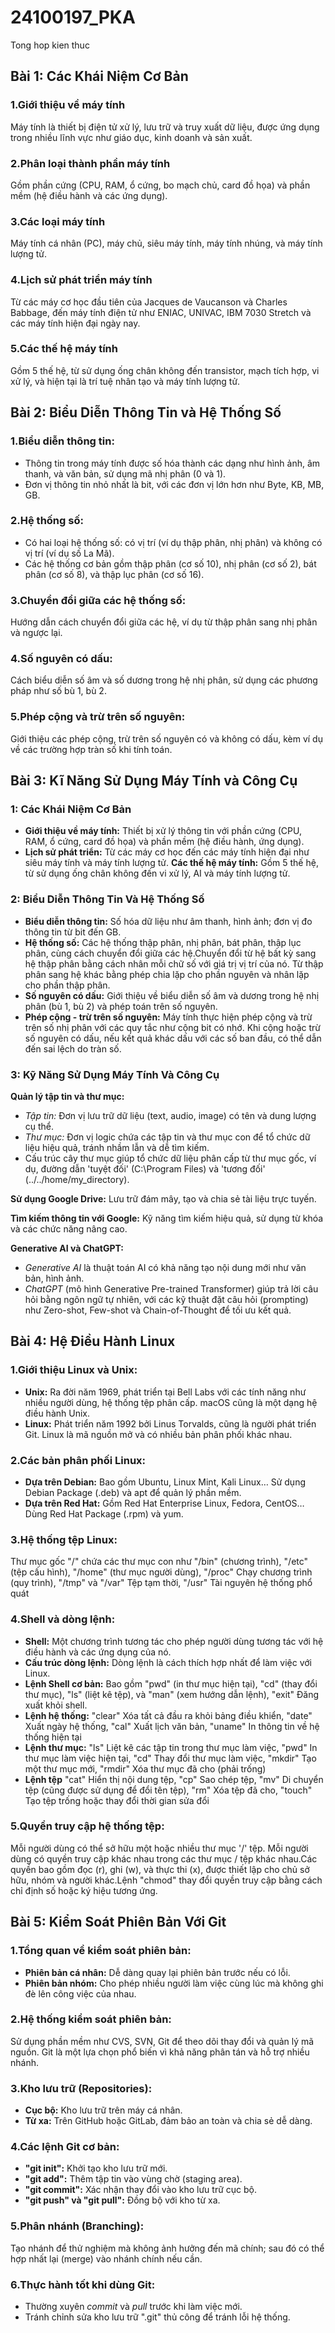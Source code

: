 # 24100197_PKA
Tong hop kien thuc
## Bài 1: Các Khái Niệm Cơ Bản
### 1.Giới thiệu về máy tính
Máy tính là thiết bị điện tử xử lý, lưu trữ và truy xuất dữ liệu, được ứng dụng trong nhiều lĩnh vực như giáo dục, kinh doanh và sản xuất.
### 2.Phân loại thành phần máy tính
 Gồm phần cứng (CPU, RAM, ổ cứng, bo mạch chủ, card đồ họa) và phần mềm (hệ điều hành và các ứng dụng).
### 3.Các loại máy tính
 Máy tính cá nhân (PC), máy chủ, siêu máy tính, máy tính nhúng, và máy tính lượng tử.
### 4.Lịch sử phát triển máy tính
 Từ các máy cơ học đầu tiên của Jacques de Vaucanson và Charles Babbage, đến máy tính điện tử như ENIAC, UNIVAC, IBM 7030 Stretch và các máy tính hiện đại ngày nay.
### 5.Các thế hệ máy tính
 Gồm 5 thế hệ, từ sử dụng ống chân không đến transistor, mạch tích hợp, vi xử lý, và hiện tại là trí tuệ nhân tạo và máy tính lượng tử.
## Bài 2: Biểu Diễn Thông Tin và Hệ Thống Số
### 1.Biểu diễn thông tin:
- Thông tin trong máy tính được số hóa thành các dạng như hình ảnh, âm thanh, và văn bản, sử dụng mã nhị phân (0 và 1).
- Đơn vị thông tin nhỏ nhất là bit, với các đơn vị lớn hơn như Byte, KB, MB, GB.
### 2.Hệ thống số:
- Có hai loại hệ thống số: có vị trí (ví dụ thập phân, nhị phân) và không có vị trí (ví dụ số La Mã).
- Các hệ thống cơ bản gồm thập phân (cơ số 10), nhị phân (cơ số 2), bát phân (cơ số 8), và thập lục phân (cơ số 16).
### 3.Chuyển đổi giữa các hệ thống số:
Hướng dẫn cách chuyển đổi giữa các hệ, ví dụ từ thập phân sang nhị phân và ngược lại.
### 4.Số nguyên có dấu:
Cách biểu diễn số âm và số dương trong hệ nhị phân, sử dụng các phương pháp như số bù 1, bù 2.
### 5.Phép cộng và trừ trên số nguyên:
Giới thiệu các phép cộng, trừ trên số nguyên có và không có dấu, kèm ví dụ về các trường hợp tràn số khi tính toán.
## Bài 3: Kĩ Năng Sử Dụng Máy Tính và Công Cụ
###  1: Các Khái Niệm Cơ Bản
- **Giới thiệu về máy tính:**
Thiết bị xử lý thông tin với phần cứng (CPU, RAM, ổ cứng, card đồ họa) và phần mềm (hệ điều hành, ứng dụng).
- **Lịch sử phát triển:**
Từ các máy cơ học đến các máy tính hiện đại như siêu máy tính và máy tính lượng tử.
**Các thế hệ máy tính:**
Gồm 5 thế hệ, từ sử dụng ống chân không đến vi xử lý, AI và máy tính lượng tử.
### 2: Biểu Diễn Thông Tin Và Hệ Thống Số
- **Biểu diễn thông tin:**
Số hóa dữ liệu như âm thanh, hình ảnh; đơn vị đo thông tin từ bit đến GB.
- **Hệ thống số:**
Các hệ thống thập phân, nhị phân, bát phân, thập lục phân, cùng cách chuyển đổi giữa các hệ.Chuyển đổi từ hệ bất kỳ sang hệ thập phân bằng cách nhân mỗi chữ số với giá trị vị trí của nó. Từ thập phân sang hệ khác bằng phép chia lặp cho phần nguyên và nhân lặp cho phần thập phân.
- **Số nguyên có dấu:**
Giới thiệu về biểu diễn số âm và dương trong hệ nhị phân (bù 1, bù 2) và phép toán trên số nguyên.
- **Phép cộng - trừ trên số nguyên:**
Máy tính thực hiện phép cộng và trừ trên số nhị phân với các quy tắc như cộng bit có nhớ. Khi cộng hoặc trừ số nguyên có dấu, nếu kết quả khác dấu với các số ban đầu, có thể dẫn đến sai lệch do tràn số.
### 3: Kỹ Năng Sử Dụng Máy Tính Và Công Cụ
**Quản lý tập tin và thư mục:**
- *Tập tin:* Đơn vị lưu trữ dữ liệu (text, audio, image) có tên và dung lượng cụ thể.
- *Thư mục:* Đơn vị logic chứa các tập tin và thư mục con để tổ chức dữ liệu hiệu quả, tránh nhầm lẫn và dễ tìm kiếm.
- Cấu trúc cây thư mục giúp tổ chức dữ liệu phân cấp từ thư mục gốc, ví dụ, đường dẫn 'tuyệt đối' (C:\Program Files) và 'tương đối' (../../home/my_directory).


**Sử dụng Google Drive:**
Lưu trữ đám mây, tạo và chia sẻ tài liệu trực tuyến.
 
 
**Tìm kiếm thông tin với Google:**
Kỹ năng tìm kiếm hiệu quả, sử dụng từ khóa và các chức năng nâng cao.


**Generative AI và ChatGPT:**
- *Generative AI* là thuật toán AI có khả năng tạo nội dung mới như văn bản, hình ảnh.
- *ChatGPT* (mô hình Generative Pre-trained Transformer) giúp trả lời câu hỏi bằng ngôn ngữ tự nhiên, với các kỹ thuật đặt câu hỏi (prompting) như Zero-shot, Few-shot và Chain-of-Thought để tối ưu kết quả.
## Bài 4: Hệ Điều Hành Linux
### 1.Giới thiệu Linux và Unix:
- **Unix:**
Ra đời năm 1969, phát triển tại Bell Labs với các tính năng như nhiều người dùng, hệ thống tệp phân cấp. macOS cũng là một dạng hệ điều hành Unix.
- **Linux:**
Phát triển năm 1992 bởi Linus Torvalds, cũng là người phát triển Git. Linux là mã nguồn mở và có nhiều bản phân phối khác nhau.
### 2.Các bản phân phối Linux:
- **Dựa trên Debian:**
Bao gồm Ubuntu, Linux Mint, Kali Linux… Sử dụng Debian Package (.deb) và apt để quản lý phần mềm.
- **Dựa trên Red Hat:**
Gồm Red Hat Enterprise Linux, Fedora, CentOS… Dùng Red Hat Package (.rpm) và yum.
### 3.Hệ thống tệp Linux:
Thư mục gốc "/" chứa các thư mục con như "/bin" (chương trình), "/etc" (tệp cấu hình), "/home" (thư mục người dùng), "/proc" Chạy chương trình (quy trình), "/tmp" và "/var" Tệp tạm thời, "/usr" Tài nguyên hệ thống phổ quát
### 4.Shell và dòng lệnh:
- **Shell:**
Một chương trình tương tác cho phép người dùng tương tác với hệ điều hành và các ứng dụng của nó.
- **Cấu trúc dòng lệnh:**
Dòng lệnh là cách thích hợp nhất để làm việc với Linux.
- **Lệnh Shell cơ bản:**
Bao gồm "pwd" (in thư mục hiện tại), "cd" (thay đổi thư mục), "ls" (liệt kê tệp), và "man" (xem hướng dẫn lệnh), "exit" Đăng xuất khỏi shell.
- **Lệnh hệ thống:** "clear" Xóa tất cả đầu ra khỏi bảng điều khiển, "date" Xuất ngày hệ thống, "cal" Xuất lịch văn bản, "uname" In thông tin về hệ thống hiện tại
- **Lệnh thư mục:** "ls" Liệt kê các tập tin trong thư mục làm việc, "pwd" In thư mục làm việc hiện tại, "cd" Thay đổi thư mục làm việc, "mkdir" Tạo một thư mục mới, "rmdir" Xóa thư mục đã cho (phải trống)
- **Lệnh tệp** "cat" Hiển thị nội dung tệp, "cp" Sao chép tệp, "mv" Di chuyển tệp (cũng được sử dụng để đổi tên tệp), "rm" Xóa tệp đã cho, "touch" Tạo tệp trống hoặc thay đổi thời gian sửa đổi
### 5.Quyền truy cập hệ thống tệp: 
Mỗi người dùng có thể sở hữu một hoặc nhiều thư mục '/' tệp. Mỗi người dùng có quyền truy cập khác nhau trong các thư mục / tệp khác nhau.Các quyền bao gồm đọc (r), ghi (w), và thực thi (x), được thiết lập cho chủ sở hữu, nhóm và người khác.Lệnh "chmod" thay đổi quyền truy cập bằng cách chỉ định số hoặc ký hiệu tương ứng.
## Bài 5: Kiểm Soát Phiên Bản Với Git
### 1.Tổng quan về kiểm soát phiên bản:
- **Phiên bản cá nhân:**
Dễ dàng quay lại phiên bản trước nếu có lỗi.
- **Phiên bản nhóm:** 
Cho phép nhiều người làm việc cùng lúc mà không ghi đè lên công việc của nhau.
### 2.Hệ thống kiểm soát phiên bản:
Sử dụng phần mềm như CVS, SVN, Git để theo dõi thay đổi và quản lý mã nguồn. Git là một lựa chọn phổ biến vì khả năng phân tán và hỗ trợ nhiều nhánh.
### 3.Kho lưu trữ (Repositories):
- **Cục bộ:** Kho lưu trữ trên máy cá nhân.
- **Từ xa:** Trên GitHub hoặc GitLab, đảm bảo an toàn và chia sẻ dễ dàng.
### 4.Các lệnh Git cơ bản:
- **"git init":** Khởi tạo kho lưu trữ mới.
- **"git add":** Thêm tập tin vào vùng chờ (staging area).
- **"git commit":** Xác nhận thay đổi vào kho lưu trữ cục bộ.
- **"git push" và "git pull":** Đồng bộ với kho từ xa.
### 5.Phân nhánh (Branching):
Tạo nhánh để thử nghiệm mà không ảnh hưởng đến mã chính; sau đó có thể hợp nhất lại (merge) vào nhánh chính nếu cần.
### 6.Thực hành tốt khi dùng Git:
- Thường xuyên *commit* và *pull* trước khi làm việc mới.
- Tránh chỉnh sửa kho lưu trữ ".git" thủ công để tránh lỗi hệ thống.
